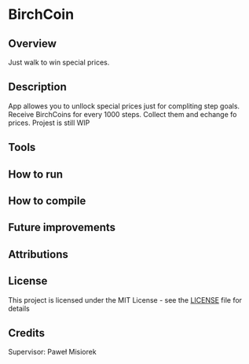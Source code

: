 # BirchCoin

## Overview
Just walk to win special prices.

## Description 
App allowes you to unllock special prices just for compliting step goals. Receive BirchCoins for every 1000 steps. Collect them and echange fo prices.
Projest is still WIP

## Tools 

## How to run 

## How to compile 

## Future improvements 

## Attributions

## License
This project is licensed under the MIT License - see the [LICENSE](LICENSE) file for details
## Credits
Supervisor: Paweł Misiorek
